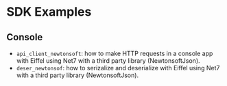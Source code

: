 # SDK Examples



## Console
- `api_client_newtonsoft`: how to make HTTP requests in a console app with Eiffel using Net7 with a third party library (NewtonsoftJson).
- `deser_newtonsof`:       how to serizalize and deserialize with Eiffel using Net7 with a third party library (NewtonsoftJson).
    